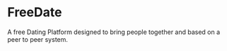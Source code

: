 # FreeDate
A free Dating Platform designed to bring people together and based on a peer to peer system.
